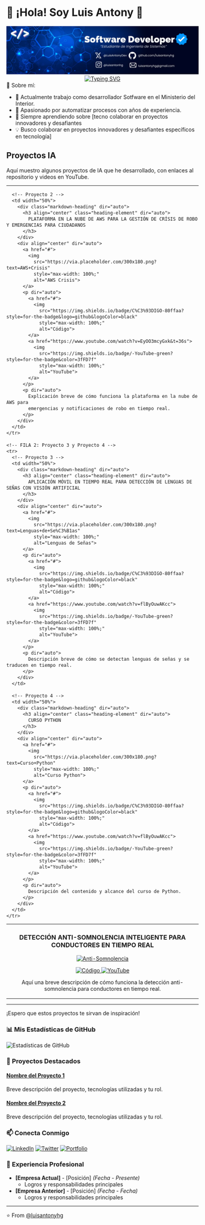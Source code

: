 # 👋 ¡Hola! Soy Luis Antony 🚀




<div align="center">
  <img src="./mibanner.jpeg" alt="vacio">
</div>
<div align="center">
  <a href="https://git.io/typing-svg">
    <img src="https://readme-typing-svg.demolab.com?font=Fira+Code&weight=600&size=28&duration=4000&pause=1000&color=36BCF7&center=true&vCenter=true&width=600&lines=Desarrollador+de+Software;Apasionado+por+la+Tecnolog%C3%ADa;Creando+Soluciones+Innovadoras;Siempre+Aprendiendo" alt="Typing SVG" />
  </a>
</div>
🚀 Sobre mí:

- 💼 Actualmente trabajo como desarrollador Sotfware en el Ministerio del Interior.
- 🌱 Apasionado por automatizar procesos con años de experiencia.
- 👯 Siempre aprendiendo sobre [tecno colaborar en proyectos innovadores y desafiantes
- 💡 Busco colaborar en proyectos innovadores y desafiantes específicos en tecnología]

## Proyectos IA

<!-- Puedes usar un título más grande o un texto introductorio aquí -->
Aquí muestro algunos proyectos de IA que he desarrollado, con enlaces al repositorio y videos en YouTube.

---
<table>
  <tbody>
    <!-- FILA 1: Proyecto 1 y Proyecto 2 -->
    <tr>
      <!-- Proyecto 1 -->
      <td width="50%">
        <div class="markdown-heading" dir="auto">
          <h3 align="center" class="heading-element" dir="auto">
            DETECCIÓN ANTI-SOMNOLENCIA INTELIGENTE PARA CONDUCTORES EN TIEMPO REAL
          </h3>
        </div>
        <div align="center" dir="auto">
          <!-- Imagen / Portada del proyecto -->
          <a href="#">
            <img 
              src="https://via.placeholder.com/300x180.png?text=Anti-Somnolencia" 
              style="max-width: 100%;" 
              alt="Anti-Somnolencia">
          </a>
          <!-- Badges: CÓDIGO y YouTube -->
          <p dir="auto">
            <a href="#">
              <img 
                src="https://img.shields.io/badge/C%C3%93DIGO-80ffaa?style=for-the-badge&logo=github&logoColor=black" 
                style="max-width: 100%;" 
                alt="Código">
            </a>
            <a href="https://www.youtube.com/watch?v=1HtlpeSlg-E&t=4s">
              <img 
                src="https://img.shields.io/badge/-YouTube-green?style=for-the-badge&color=3fFD7f" 
                style="max-width: 100%;" 
                alt="YouTube">
            </a>
          </p>
          <!-- Descripción -->
          <p dir="auto">
            Aquí una breve descripción de cómo funciona la detección anti-somnolencia 
            para conductores en tiempo real.
          </p>
        </div>
      </td>

      <!-- Proyecto 2 -->
      <td width="50%">
        <div class="markdown-heading" dir="auto">
          <h3 align="center" class="heading-element" dir="auto">
            PLATAFORMA EN LA NUBE DE AWS PARA LA GESTIÓN DE CRÍSIS DE ROBO Y EMERGENCIAS PARA CIUDADANOS
          </h3>
        </div>
        <div align="center" dir="auto">
          <a href="#">
            <img 
              src="https://via.placeholder.com/300x180.png?text=AWS+Crisis" 
              style="max-width: 100%;" 
              alt="AWS Crisis">
          </a>
          <p dir="auto">
            <a href="#">
              <img 
                src="https://img.shields.io/badge/C%C3%93DIGO-80ffaa?style=for-the-badge&logo=github&logoColor=black" 
                style="max-width: 100%;" 
                alt="Código">
            </a>
            <a href="https://www.youtube.com/watch?v=EyOO3mcyGxk&t=36s">
              <img 
                src="https://img.shields.io/badge/-YouTube-green?style=for-the-badge&color=3fFD7f" 
                style="max-width: 100%;" 
                alt="YouTube">
            </a>
          </p>
          <p dir="auto">
            Explicación breve de cómo funciona la plataforma en la nube de AWS para 
            emergencias y notificaciones de robo en tiempo real.
          </p>
        </div>
      </td>
    </tr>

    <!-- FILA 2: Proyecto 3 y Proyecto 4 -->
    <tr>
      <!-- Proyecto 3 -->
      <td width="50%">
        <div class="markdown-heading" dir="auto">
          <h3 align="center" class="heading-element" dir="auto">
            APLICACIÓN MÓVIL EN TIEMPO REAL PARA DETECCIÓN DE LENGUAS DE SEÑAS CON VISIÓN ARTIFICIAL
          </h3>
        </div>
        <div align="center" dir="auto">
          <a href="#">
            <img 
              src="https://via.placeholder.com/300x180.png?text=Lenguas+de+Se%C3%B1as" 
              style="max-width: 100%;" 
              alt="Lenguas de Señas">
          </a>
          <p dir="auto">
            <a href="#">
              <img 
                src="https://img.shields.io/badge/C%C3%93DIGO-80ffaa?style=for-the-badge&logo=github&logoColor=black" 
                style="max-width: 100%;" 
                alt="Código">
            </a>
            <a href="https://www.youtube.com/watch?v=flByOuwAKcc">
              <img 
                src="https://img.shields.io/badge/-YouTube-green?style=for-the-badge&color=3fFD7f" 
                style="max-width: 100%;" 
                alt="YouTube">
            </a>
          </p>
          <p dir="auto">
            Descripción breve de cómo se detectan lenguas de señas y se traducen en tiempo real.
          </p>
        </div>
      </td>

      <!-- Proyecto 4 -->
      <td width="50%">
        <div class="markdown-heading" dir="auto">
          <h3 align="center" class="heading-element" dir="auto">
            CURSO PYTHON
          </h3>
        </div>
        <div align="center" dir="auto">
          <a href="#">
            <img 
              src="https://via.placeholder.com/300x180.png?text=Curso+Python" 
              style="max-width: 100%;" 
              alt="Curso Python">
          </a>
          <p dir="auto">
            <a href="#">
              <img 
                src="https://img.shields.io/badge/C%C3%93DIGO-80ffaa?style=for-the-badge&logo=github&logoColor=black" 
                style="max-width: 100%;" 
                alt="Código">
            </a>
            <a href="https://www.youtube.com/watch?v=flByOuwAKcc">
              <img 
                src="https://img.shields.io/badge/-YouTube-green?style=for-the-badge&color=3fFD7f" 
                style="max-width: 100%;" 
                alt="YouTube">
            </a>
          </p>
          <p dir="auto">
            Descripción del contenido y alcance del curso de Python.
          </p>
        </div>
      </td>
    </tr>
  </tbody>
</table>


---

<!-- Puedes cerrar con una frase o sección adicional -->
¡Espero que estos proyectos te sirvan de inspiración!


### 📊 Mis Estadísticas de GitHub

![Estadísticas de GitHub](https://github-readme-stats.vercel.app/api?username=luisantonyhg&show_icons=true&theme=radical)

### 🌟 Proyectos Destacados

#### [Nombre del Proyecto 1](link)
Breve descripción del proyecto, tecnologías utilizadas y tu rol.

#### [Nombre del Proyecto 2](link)
Breve descripción del proyecto, tecnologías utilizadas y tu rol.

### 📫 Conecta Conmigo

[![LinkedIn](https://img.shields.io/badge/-LinkedIn-0077B5?style=flat&logo=LinkedIn&logoColor=white)](TU_LINK_LINKEDIN)
[![Twitter](https://img.shields.io/badge/-Twitter-1DA1F2?style=flat&logo=Twitter&logoColor=white)](TU_LINK_TWITTER)
[![Portfolio](https://img.shields.io/badge/-Portfolio-000000?style=flat&logo=About.me&logoColor=white)](TU_LINK_PORTFOLIO)

### 💼 Experiencia Profesional

- **[Empresa Actual]** - [Posición] _(Fecha - Presente)_
  - Logros y responsabilidades principales
- **[Empresa Anterior]** - [Posición] _(Fecha - Fecha)_
  - Logros y responsabilidades principales

---
⭐️ From [@luisantonyhg](https://github.com/luisantonyhg)
